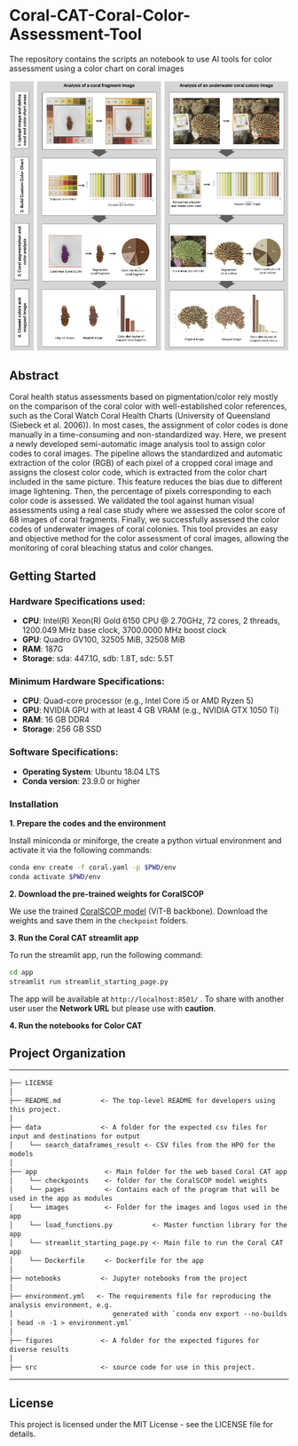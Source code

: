 # Coral-CAT-Coral-Color-Assessment-Tool
The repository contains the scripts an notebook to use AI tools for color assessment using a color chart on coral images  

![Coral-CAT Visual Abstract](app/images/Coral-Cat_app.png)

## Abstract
Coral health status assessments based on pigmentation/color rely mostly on the comparison of the coral color with well-established color references, such as the Coral Watch Coral Health Charts (University of Queensland (Siebeck et al. 2006)). In most cases, the assignment of color codes is done manually in a time-consuming and non-standardized way. Here, we present a newly developed semi-automatic image analysis tool to assign color codes to coral images. The pipeline allows the standardized and automatic extraction of the color (RGB) of each pixel of a cropped coral image and assigns the closest color code, which is extracted from the color chart included in the same picture. This feature reduces the bias due to different image lightening. Then, the percentage of pixels corresponding to each color code is assessed. We validated the tool against human visual assessments using a real case study where we assessed the color score of 68 images of coral fragments. Finally, we successfully assessed the color codes of underwater images of coral colonies. This tool provides an easy and objective method for the color assessment of coral images, allowing the monitoring of coral bleaching status and color changes.


## Getting Started

### Hardware Specifications used:
- **CPU**: Intel(R) Xeon(R) Gold 6150 CPU @ 2.70GHz, 72 cores, 2 threads, 1200.049 MHz base clock, 3700.0000 MHz boost clock
- **GPU**: Quadro GV100, 32505 MiB, 32508 MiB
- **RAM**: 187G
- **Storage**: sda: 447.1G, sdb: 1.8T, sdc: 5.5T

### Minimum Hardware Specifications:
- **CPU**: Quad-core processor (e.g., Intel Core i5 or AMD Ryzen 5)
- **GPU**: NVIDIA GPU with at least 4 GB VRAM (e.g., NVIDIA GTX 1050 Ti)
- **RAM**: 16 GB DDR4
- **Storage**: 256 GB SSD

### Software Specifications:
- **Operating System**: Ubuntu 18.04 LTS
- **Conda version**:  23.9.0 or higher


### Installation

**1. Prepare the codes and the environment**

Install miniconda or miniforge, the create a python virtual environment and activate it via the following commands:

```bash
conda env create -f coral.yaml -p $PWD/env
conda activate $PWD/env
```

**2. Download the pre-trained weights for CoralSCOP**

We use the trained [CoralSCOP model](https://www.dropbox.com/scl/fi/pw5jiq9oc8e8kvkx1fdk0/vit_b_coralscop.pth?rlkey=qczdohnzxwgwoadpzeht0lim2&st=actcedwy&dl=0) (ViT-B backbone). Download the weights and save them in the `checkpoint` folders.

**3. Run the Coral CAT streamlit app**

To run the streamlit app, run the following command:

```bash
cd app
streamlit run streamlit_starting_page.py
```

The app will be available at `http://localhost:8501/` . To share with another user user the **Network URL** but please use with **caution**.

**4. Run the notebooks for Color CAT**


## Project Organization
------------

    ├── LICENSE
    │
    ├── README.md          <- The top-level README for developers using this project.
    │
    ├── data               <- A folder for the expected csv files for input and destinations for output 
    │    └── search_dataframes_result <- CSV files from the HPO for the models
    │
    ├── app                 <- Main folder for the web based Coral CAT app 
    │    └── checkpoints    <- folder for the CoralSCOP model weights
    │    └── pages          <- Contains each of the program that will be used in the app as modules
    │    └── images         <- Folder for the images and logos used in the app
    │    └── load_functions.py          <- Master function library for the app
    │    └── streamlit_starting_page.py <- Main file to run the Coral CAT app
    │    └── Dockerfile     <- Dockerfile for the app
    │
    ├── notebooks          <- Jupyter notebooks from the project
    │
    ├── environment.yml   <- The requirements file for reproducing the analysis environment, e.g.
    │                         generated with `conda env export --no-builds | head -n -1 > environment.yml`
    │
    ├── figures            <- A folder for the expected figures for diverse results
    │                        
    ├── src                <- source code for use in this project.
    

--------

## License

This project is licensed under the MIT License - see the LICENSE file for details.